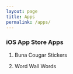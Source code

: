 ```yaml
---
layout: page
title: Apps
permalink: /apps/
---
```


### iOS App Store Apps
1. Buna Cougar Stickers

2. Word Wall Words
